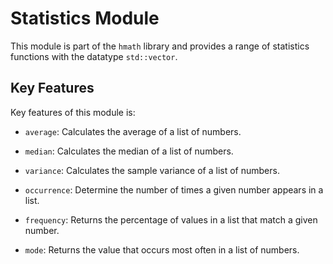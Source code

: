 # Statistics Module
This module is part of the `hmath` library and provides a range of statistics functions with the datatype `std::vector`.

## Key Features
Key features of this module is:

- `average`: Calculates the average of a list of numbers.

- `median`: Calculates the median of a list of numbers.

- `variance`: Calculates the sample variance of a list of numbers.

- `occurrence`: Determine the number of times a given number appears in a list.

- `frequency`: Returns the percentage of values in a list that match a given number.

- `mode`: Returns the value that occurs most often in a list of numbers.

